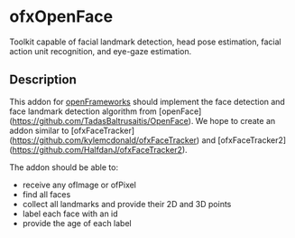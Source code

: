 # ofxOpenFace
Toolkit capable of facial landmark detection, head pose estimation, facial action unit recognition, and eye-gaze estimation.

## Description
This addon for [openFrameworks](http://openframeworks.cc) should implement the face detection and face landmark detection algorithm from [openFace] (https://github.com/TadasBaltrusaitis/OpenFace). 
We hope to create an addon similar to [ofxFaceTracker] (https://github.com/kylemcdonald/ofxFaceTracker) and [ofxFaceTracker2] (https://github.com/HalfdanJ/ofxFaceTracker2).


The addon should be able to:
- receive any ofImage or ofPixel 
- find all faces
- collect all landmarks and provide their 2D and 3D points
- label each face with an id
- provide the age of each label
